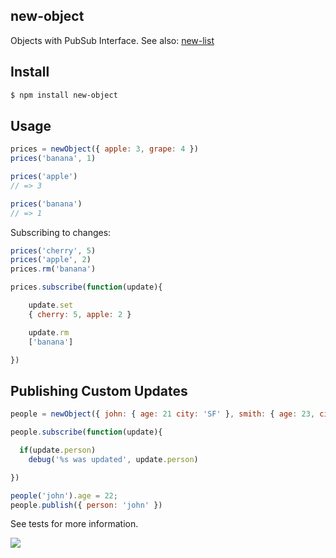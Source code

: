 ## new-object

Objects with PubSub Interface. See also: [new-list](https://github.com/azer/new-list)

## Install

```bash
$ npm install new-object
```

## Usage

 ```js
prices = newObject({ apple: 3, grape: 4 })
prices('banana', 1)

prices('apple')
// => 3

prices('banana')
// => 1
```

Subscribing to changes:

```js
prices('cherry', 5)
prices('apple', 2)
prices.rm('banana')

prices.subscribe(function(update){

    update.set
    { cherry: 5, apple: 2 }

    update.rm
    ['banana']

})
```

## Publishing Custom Updates

```js
people = newObject({ john: { age: 21 city: 'SF' }, smith: { age: 23, city: 'NYC' } })

people.subscribe(function(update){

  if(update.person)
    debug('%s was updated', update.person)

})

people('john').age = 22;
people.publish({ person: 'john' })

```

See tests for more information.

![](https://dl.dropboxusercontent.com/s/4fbzg1r7h91doa4/npmel_19.jpg)
